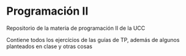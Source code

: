 # Programación II

Repositorio de la materia de programación II de la UCC

Contiene todos los ejercícios de las guías de TP, además de algunos planteados en clase y otras cosas
